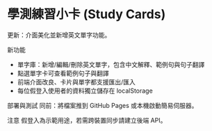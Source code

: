 # 學測練習小卡 (Study Cards)

更新：介面美化並新增英文單字功能。

新功能
- 單字庫：新增/編輯/刪除英文單字，包含中文解釋、範例句與句子翻譯
- 點選單字卡可查看範例句子與翻譯
- 前端介面改良、卡片與單字都支援匯出/匯入
- 每位假登入使用者的資料獨立儲存在 localStorage

部署與測試
同前：將檔案推到 GitHub Pages 或本機啟動簡易伺服器。

注意
假登入為示範用途，若需跨裝置同步請建立後端 API。
